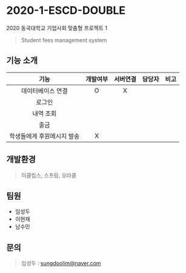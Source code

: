 # 2020-1-ESCD-DOUBLE
2020 동국대학교 기업사회 맞춤형 프로젝트 1
> Student fees management system

## 기능 소개
| 기능 | 개발여부 | 서버연결 | 담당자 | 비고 |
|:---:|:------:|:-----:|:-----:|:---:|
| 데이터베이스 연결 | O | X |  | 
| 로그인 | | | |
| 내역 조회 | | | |
| 출금 | | | |
| 학생들에게 후원메시지 발송 | X | | |


## 개발환경 
> 이클립스, 스프링, 오라클


## 팀원
 - 임성두
 - 이현재
 - 남수민


## 문의
 > 임성두 : sungdoolim@naver.com
